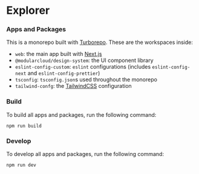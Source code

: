# Explorer
### Apps and Packages

This is a monorepo built with [Turborepo](https://turbo.build/repo). These are the workspaces inside:

- `web`: the main app built with [Next.js](https://nextjs.org/)
- `@modularcloud/design-system`: the UI component library
- `eslint-config-custom`: `eslint` configurations (includes `eslint-config-next` and `eslint-config-prettier`)
- `tsconfig`: `tsconfig.json`s used throughout the monorepo
- `tailwind-confg`: the [TailwindCSS](https://tailwindcss.com) configuration

### Build

To build all apps and packages, run the following command:

```
npm run build
```

### Develop

To develop all apps and packages, run the following command:

```
npm run dev
```
